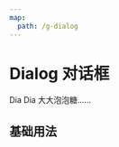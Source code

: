 ```yaml
---
map:
  path: /g-dialog
---
```


# Dialog 对话框

Dia Dia 大大泡泡糖……

## 基础用法

<demo src="./demo/basic.vue"></demo>
